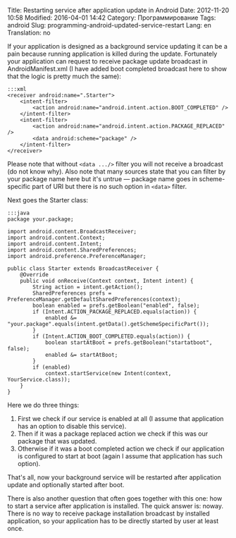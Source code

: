 Title: Restarting service after application update in Android
Date: 2012-11-20 10:58
Modified: 2016-04-01 14:42
Category: Программирование
Tags: android
Slug: programming-android-updated-service-restart
Lang: en
Translation: no

If your application is designed as a background service updating it can be a pain because running application is killed during the update. Fortunately your application can request to receive package update broadcast in AndroidManifest.xml (I have added boot completed broadcast here to show that the logic is pretty much the same):

<!-- PELICAN_END_SUMMARY -->

    :::xml
    <receiver android:name=".Starter">
        <intent-filter>
            <action android:name="android.intent.action.BOOT_COMPLETED" />
        </intent-filter>
        <intent-filter>
            <action android:name="android.intent.action.PACKAGE_REPLACED" />
            <data android:scheme="package" />
        </intent-filter>
    </receiver>

Please note that without ```<data .../>``` filter you will not receive a broadcast (do not know why). Also note that many sources state that you can filter by your package name here but it's untrue — package name goes in scheme-specific part of URI but there is no such option in ```<data>``` filter.

Next goes the Starter class:

    :::java
    package your.package;

    import android.content.BroadcastReceiver;
    import android.content.Context;
    import android.content.Intent;
    import android.content.SharedPreferences;
    import android.preference.PreferenceManager;

    public class Starter extends BroadcastReceiver {
        @Override
        public void onReceive(Context context, Intent intent) {
            String action = intent.getAction();
            SharedPreferences prefs = PreferenceManager.getDefaultSharedPreferences(context);
            boolean enabled = prefs.getBoolean("enabled", false);
            if (Intent.ACTION_PACKAGE_REPLACED.equals(action)) {
                enabled &= "your.package".equals(intent.getData().getSchemeSpecificPart());
            }
            if (Intent.ACTION_BOOT_COMPLETED.equals(action)) {
                boolean startAtBoot = prefs.getBoolean("startatboot", false);
                enabled &= startAtBoot;
            }
            if (enabled)
                context.startService(new Intent(context, YourService.class));
        }
    }

Here we do three things:

1. First we check if our service is enabled at all (I assume that application has an option to disable this service).
2. Then if it was a package replaced action we check if this was our package that was updated.
3. Otherwise if it was a boot completed action we check if our application is configured to start at boot (again I assume that application has such option).

That's all, now your background service will be restarted after application update and optionally started after boot.

There is also another question that often goes together with this one: how to start a service after application is installed. The quick answer is: noway. There is no way to receive package installation broadcast by installed application, so your application has to be directly started by user at least once.
